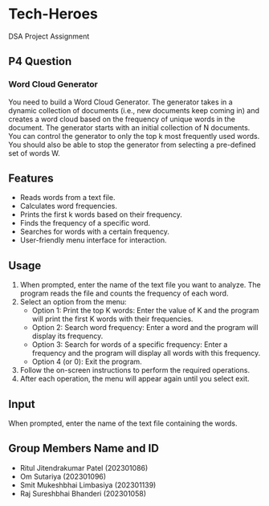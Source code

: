 # Tech-Heroes
DSA Project Assignment
## P4 Question
### Word Cloud Generator
You need to build a Word Cloud Generator. The generator takes in a dynamic collection of documents (i.e., new documents keep coming in) and creates a word cloud based on the frequency of unique words in the document. The generator starts with an initial collection of N documents. You can control the generator to only the top k most frequently used words. You should also be able to stop the generator from selecting a pre-defined set of words W. 
## Features
- Reads words from a text file.
- Calculates word frequencies.
- Prints the first k words based on their frequency.
- Finds the frequency of a specific word.
- Searches for words with a certain frequency.
- User-friendly menu interface for interaction. 
## Usage
1. When prompted, enter the name of the text file you want to analyze. The program reads the file and counts the frequency of each word.
2. Select an option from the menu:
   - Option 1: Print the top K words: Enter the value of K and the program will print the first K words with their frequencies.
   - Option 2: Search word frequency: Enter a word and the program will display its frequency.
   - Option 3: Search for words of a specific frequency: Enter a frequency and the program will display all words with this frequency.
   - Option 4 (or 0): Exit the program.
3. Follow the on-screen instructions to perform the required operations.
4. After each operation, the menu will appear again until you select exit.
## Input
When prompted, enter the name of the text file containing the words.
##  Group Members Name and ID
  - Ritul Jitendrakumar Patel (202301086)<br />
  - Om Sutariya (202301096)<br />
  - Smit Mukeshbhai Limbasiya (202301139)<br />
  - Raj Sureshbhai Bhanderi (202301058)<br />